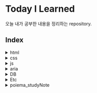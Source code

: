 # Today I Learned
오늘 내가 공부한 내용을 정리하는 repository.

## Index

<details>
  <summary>html</summary>
  <ul>
    <li><a href="https://github.com/LEE-WOO-SEONG/TIL/blob/master/html/html_block-element.md">html_block-element</a></li>
    <li><a href="https://github.com/LEE-WOO-SEONG/TIL/blob/master/html/html_globalattribute.md">html_globalattribute</a></li>
    <li><a href="https://github.com/LEE-WOO-SEONG/TIL/blob/master/html/html_inline-element.md">html_inline-element</a></li>
    <li><a href="https://github.com/LEE-WOO-SEONG/TIL/blob/master/html/html_media-tag.md">html_media-tag</a></li>
    <li><a href="https://github.com/LEE-WOO-SEONG/TIL/blob/master/html/html_table&form.md">html_table&form</a></li>
  </ul>
</details>
<details>
  <summary>css</summary>
    <ul>
      <li><a href="https://github.com/LEE-WOO-SEONG/TIL/blob/master/CSS/css_unit.md">css_unit</a></li>
      <li><a href="https://github.com/LEE-WOO-SEONG/TIL/blob/master/CSS/css_selector&Inheritance.md">css_selector&Inheritance</a></li>
      <li><a href="https://github.com/LEE-WOO-SEONG/TIL/blob/master/CSS/css_font&text.md">css_font&text</a></li>
      <li><a href="https://github.com/LEE-WOO-SEONG/TIL/blob/master/CSS/css_boxmodel.md">css_boxmodel</a></li>
      <li><a href="https://github.com/LEE-WOO-SEONG/TIL/blob/master/CSS/css_background.md">css_background</a></li>
      <li><a href="https://github.com/LEE-WOO-SEONG/TIL/blob/master/CSS/css_float&position.md">css_float&position</a></li>
      <li><a href="https://github.com/LEE-WOO-SEONG/TIL/blob/master/CSS/css_flexiblebox.md">css_flexiblebox</a></li>
      <li><a href="https://github.com/LEE-WOO-SEONG/TIL/blob/master/CSS/css_animation&multi-column.md">css_animation&multi-column</a></li>
      <li><a href="https://github.com/LEE-WOO-SEONG/TIL/blob/master/CSS/css_transition.md">css_transition</a></li>
      <li><a href="https://github.com/LEE-WOO-SEONG/TIL/blob/master/CSS/css_grid.md">css_grid</a></li>
      <li><a href="https://github.com/LEE-WOO-SEONG/TIL/blob/master/CSS/z-index.md">z-index</a></li>
      <li><a href="https://github.com/LEE-WOO-SEONG/TIL/blob/master/CSS/sass(scss).md">sass(scss)</a></li>
      <li><a href="https://github.com/LEE-WOO-SEONG/TIL/blob/master/CSS/display.none&visibility.hidden.md">display.none&visibility.hidden</a></li>
    </ul>
</details>
<details>
    <summary>js</summary>
    <ul>
        <li><a href="https://github.com/LEE-WOO-SEONG/TIL/blob/master/js/js_basic.md">js_basic</a></li>
        <li><a href="https://github.com/LEE-WOO-SEONG/TIL/blob/master/js/js_dictionary.md">js_dictionary</a></li>
        <li><a href="https://github.com/LEE-WOO-SEONG/TIL/blob/master/js/js_grammer.md">js_grammer</a></li>
        <li><a href="https://github.com/LEE-WOO-SEONG/TIL/blob/master/js/declaration_variable.md">declaration_variable</a></li>
        <li><a href="https://github.com/LEE-WOO-SEONG/TIL/blob/master/js/calculator.md">calculator</a></li>
        <li><a href="https://github.com/LEE-WOO-SEONG/TIL/blob/master/js/conditional_statement.md">conditional_statement</a></li>
        <li><a href="https://github.com/LEE-WOO-SEONG/TIL/blob/master/js/loop_statement.md">loop_statement</a></li>
        <li><a href="https://github.com/LEE-WOO-SEONG/TIL/blob/master/js/array.md">array</a></li>
        <li><a href="https://github.com/LEE-WOO-SEONG/TIL/blob/master/js/function.md">function</a></li>
        <li><a href="https://github.com/LEE-WOO-SEONG/TIL/blob/master/js/object.md">object</a></li>
        <li><a href="https://github.com/LEE-WOO-SEONG/TIL/blob/master/js/prototype&class.md">prototype&class</a></li>
        <li><a href="https://github.com/LEE-WOO-SEONG/TIL/blob/master/js/asynchronous.md">asynchronous</a></li>
        <li><a href="https://github.com/LEE-WOO-SEONG/TIL/blob/master/js/promise.md">promise</a></li>
        <li><a href="https://github.com/LEE-WOO-SEONG/TIL/blob/master/js/ajax.md">ajax</a></li>
    </ul>
</details>
<details>
  <summary>aria</summary>
  <ul>
    <li><a href="https://github.com/LEE-WOO-SEONG/TIL/blob/master/aria/aria-landmark.md">aria-landmark</a></li>
  </ul>
</details>
<details>
  <summary>DB</summary>
  <ul>
    <li><a href="https://github.com/LEE-WOO-SEONG/TIL/blob/master/DB/DB(database).md">db(database)</a></li>
    <li><a href="https://github.com/LEE-WOO-SEONG/TIL/blob/master/DB/backup.md">backup</a></li>
  </ul>
</details>
<details>
  <summary>Etc</summary>
  <ul>
    <li><a href="https://github.com/LEE-WOO-SEONG/TIL/blob/master/Etc/favicon.md">favicon</a></li>
    <li><a href="https://github.com/LEE-WOO-SEONG/TIL/blob/master/Etc/opengraph.md">opengraph</a></li>
    <li><a href="https://github.com/LEE-WOO-SEONG/TIL/blob/master/Etc/seo(searchengine_optimize).md">seo(searchengine_optimize)</a></li>
    <li><a href="https://github.com/LEE-WOO-SEONG/TIL/blob/master/Etc/webaccibility.md">webaccibility</a></li>
    <li><a href="https://github.com/LEE-WOO-SEONG/TIL/blob/master/Etc/ASCII&byte.md">ASCII&byte</a></li>
    <li><a href="https://github.com/LEE-WOO-SEONG/TIL/blob/master/Etc/API usage in js.md">API usage in js</a></li>
    <li><a href="https://github.com/LEE-WOO-SEONG/TIL/blob/master/Etc/webpack.md">webpack</a></li>
    <li><a href="https://github.com/LEE-WOO-SEONG/TIL/blob/master/Etc/what is MVC.md">what is MVC</a></li>
      <li><a href="https://github.com/LEE-WOO-SEONG/TIL/blob/master/Etc/localStorage.md">localStorage</a></li>
  </ul>
</details>
<details>
    <summary>poiema_studyNote</summary>
    <ul>
        <li><a href="https://github.com/LEE-WOO-SEONG/TIL/blob/master/Poiema_studyNote/Ch1~3_programming%26comprehension.md">Ch1~3_programming&comprehension</a></li>
        <li><a href="https://github.com/LEE-WOO-SEONG/TIL/blob/master/Poiema_studyNote/Ch4_Variable.md">Ch4_variable</a></li>
        <li><a href="https://github.com/LEE-WOO-SEONG/TIL/blob/master/Poiema_studyNote/Ch5_expression%26statement.md">Ch5_expression&statement</a></li>
        <li><a href="https://github.com/LEE-WOO-SEONG/TIL/blob/master/Poiema_studyNote/Ch6_Datatype.md">Ch6_Datatype</a></li>
        <li><a href="https://github.com/LEE-WOO-SEONG/TIL/blob/master/Poiema_studyNote/Ch7_operator.md#%EC%82%B0%EC%88%A0-%EC%97%B0%EC%82%B0%EC%9E%90">Ch7_operator</a></li>
    	<li><a href="https://github.com/LEE-WOO-SEONG/TIL/blob/master/Poiema_studyNote/Ch8_control-statement.md">Ch8_control-statement</a></li>
        <li><a href="https://github.com/LEE-WOO-SEONG/TIL/blob/master/Poiema_studyNote/Ch9_typecasting.md">Ch9_typecasting</a></li>
        <li><a href="https://github.com/LEE-WOO-SEONG/TIL/blob/master/Poiema_studyNote/Ch10_object.md">Ch10_object</a></li>
        <li><a href="https://github.com/LEE-WOO-SEONG/TIL/blob/master/Poiema_studyNote/Ch11_difference-of-primitive&objecttype.md">Ch11_difference-of-primitive&objecttype</a></li>
        <li><a href="https://github.com/LEE-WOO-SEONG/TIL/blob/master/Poiema_studyNote/Ch12_function.md">Ch12_function</a></li>
        <li><a href="https://github.com/LEE-WOO-SEONG/TIL/blob/master/Poiema_studyNote/Ch13_scope.md">Ch13_scope</a></li>
        <li><a href="https://github.com/LEE-WOO-SEONG/TIL/blob/master/Poiema_studyNote/Ch14_problem-of-globalvariable.md">Ch14_problem-of-globalvariable</a></li>
        <li><a href="https://github.com/LEE-WOO-SEONG/TIL/blob/master/Poiema_studyNote/Ch15_keyword-let,const.md">Ch15_keyword-let,const</a></li>
    <li><a href="https://github.com/LEE-WOO-SEONG/TIL/blob/master/Poiema_studyNote/Ch16_property-attribute.md">Ch16_property-attribute</a></li>
        <li><a href="https://github.com/LEE-WOO-SEONG/TIL/blob/master/Poiema_studyNote/Ch17_object-creatingfunction.md">Ch17_object-creatingfunction</a></li>
            <li><a href="https://github.com/LEE-WOO-SEONG/TIL/blob/master/Poiema_studyNote/Ch18_functionproperty.md">Ch18_functionproperty</a></li>
                <li><a href="https://github.com/LEE-WOO-SEONG/TIL/blob/master/Poiema_studyNote/Ch19_Prototype.md">Ch19_Prototype</a></li>
        <li><a href="https://github.com/LEE-WOO-SEONG/TIL/blob/master/Poiema_studyNote/Ch20_strict mode.md">Ch20_strict mode</a></li>
        <li><a href="https://github.com/LEE-WOO-SEONG/TIL/blob/master/Poiema_studyNote/Ch21_builtin-object.md">Ch21_builtin-object</a></li>
    <li><a href="https://github.com/LEE-WOO-SEONG/TIL/blob/master/Poiema_studyNote/Ch22_this.md">Ch22_this</a></li>
    <li><a href="https://github.com/LEE-WOO-SEONG/TIL/blob/master/Poiema_studyNote/Ch23_execution-context.md">Ch23_execution-context</a></li>
        <li><a href="https://github.com/LEE-WOO-SEONG/TIL/blob/master/Poiema_studyNote/Ch24_Closure.md">Ch24_Closure</a></li>
        <li><a href="https://github.com/LEE-WOO-SEONG/TIL/blob/master/Poiema_studyNote/Ch25_Class.md">Ch25_Class</a></li>
        <li><a href="https://github.com/LEE-WOO-SEONG/TIL/blob/master/Poiema_studyNote/Ch26_additionalFunctions-of-ES6function.md">Ch26_additionalFunctions-of-ES6function</a></li>
    <li><a href="https://github.com/LEE-WOO-SEONG/TIL/blob/master/Poiema_studyNote/Ch27_array.md">Ch27_array</a></li>
        <li><a href="https://github.com/LEE-WOO-SEONG/TIL/blob/master/Poiema_studyNote/Ch28_number.md">Ch28_number</a></li>
        <li><a href="https://github.com/LEE-WOO-SEONG/TIL/blob/master/Poiema_studyNote/Ch29_math.md">Ch29_math</a></li>
                <li><a href="https://github.com/LEE-WOO-SEONG/TIL/blob/master/Poiema_studyNote/Ch31_regexp.md">Ch31_regexp</a></li>
        <li><a href="https://github.com/LEE-WOO-SEONG/TIL/blob/master/Poiema_studyNote/Ch32_string.md">Ch32_string</a></li>
    <li><a href="https://github.com/LEE-WOO-SEONG/TIL/blob/master/Poiema_studyNote/Ch35_spread-syntax.md">Ch35_spread-syntax</a></li>
        <li><a href="https://github.com/LEE-WOO-SEONG/TIL/blob/master/Poiema_studyNote/Ch36_destructuring-assignment.md">Ch36_destructuring-assignment</a></li>
        <li><a href="https://github.com/LEE-WOO-SEONG/TIL/blob/master/Poiema_studyNote/Ch38_Rendering-process.md">Ch38_Rendering-process</a></li>
    <li><a href="https://github.com/LEE-WOO-SEONG/TIL/blob/master/Poiema_studyNote/Ch39_DOM.md">Ch39_DOM</a></li>
        <li><a href="https://github.com/LEE-WOO-SEONG/TIL/blob/master/Poiema_studyNote/Ch40_event.md">Ch40_event</a></li>
        <li><a href="https://github.com/LEE-WOO-SEONG/TIL/blob/master/Poiema_studyNote/ch41_timerfunction.md">Ch41_timerfunction</a></li>
        <li><a href="https://github.com/LEE-WOO-SEONG/TIL/blob/master/Poiema_studyNote/Ch42_asynchronous-programming.md">Ch42_asynchronous-programming</a></li>
        <li><a href="https://github.com/LEE-WOO-SEONG/TIL/blob/master/Poiema_studyNote/Ch47_module.md">Ch47_module</a></li>
        <li><a href="https://github.com/LEE-WOO-SEONG/TIL/blob/master/Poiema_studyNote/Ch43_ajax.md">Ch43_ajax</a></li>
    </ul>
</details>






















